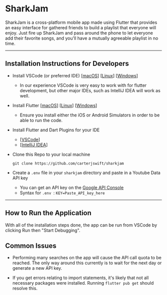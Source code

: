 # SharkJam

SharkJam is a cross-platform mobile app made using Flutter that provides an easy interface for
gathered friends to build a playlist that everyone will enjoy. Just fire up
SharkJam and pass around the phone to let everyone add their favorite songs,
and you'll have a mutually agreeable playlist in no time.

---

## Installation Instructions for Developers

 - Install VSCode (or preferred IDE)
 [[macOS](https://code.visualstudio.com/docs/setup/mac)]
 [[Linux](https://code.visualstudio.com/docs/setup/linux)]
 [[Windows](https://code.visualstudio.com/docs/setup/windows)]
    - In our experience VSCode is very easy to work with for flutter development, but other major IDEs, such as IntelliJ IDEA will work as well.

 - Install Flutter
 [[macOS](https://flutter.dev/docs/get-started/install/macos)]
 [[Linux](https://flutter.dev/docs/get-started/install/linux)]
 [[Windows](https://flutter.dev/docs/get-started/install/windows)]
    - Ensure you install either the iOS or Android Simulators in order to be able to run the code.

- Install Flutter and Dart Plugins for your IDE
    - [[VSCode](https://flutter.dev/docs/development/tools/vs-code)]
    - [[IntelliJ IDEA](https://flutter.dev/docs/development/tools/android-studio)] 

- Clone this Repo to your local machine
    ```
    git clone https://github.com/carterjswift/sharkjam
    ```

- Create a `.env` file in your `sharkjam` directory and paste in a Youtube Data API key
    - You can get an API key on the [Google API Console](https://console.developers.google.com)
    - Syntax for `.env `:
        ```KEY=Paste_API_key_here```
---

## How to Run the Application

With all of the installation steps done, the app can be run from VSCode by
clicking Run then "Start Debugging".

## Common Issues

- Performing many searches on the app will cause the API call quota to be reached.
The only way around this currently is to wait for the next day or generate a
new API key.

- If you get errors relating to import statements, it's likely that not all
necessary packages were installed. Running `flutter pub get` should resolve
this.